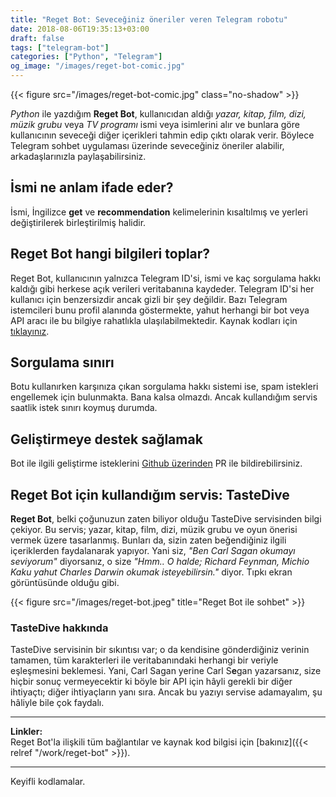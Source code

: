 ```yaml
---
title: "Reget Bot: Seveceğiniz öneriler veren Telegram robotu"
date: 2018-08-06T19:35:13+03:00
draft: false
tags: ["telegram-bot"]
categories: ["Python", "Telegram"]
og_image: "/images/reget-bot-comic.jpg"
---
```


{{< figure src="/images/reget-bot-comic.jpg" class="no-shadow" >}}

*Python* ile yazdığım **Reget Bot**, kullanıcıdan aldığı *yazar, kitap, film, dizi, müzik grubu* veya *TV programı* ismi veya isimlerini alır ve bunlara göre kullanıcının seveceği diğer içerikleri tahmin edip çıktı olarak verir. Böylece Telegram sohbet uygulaması üzerinde seveceğiniz öneriler alabilir, arkadaşlarınızla paylaşabilirsiniz.

## İsmi ne anlam ifade eder?
İsmi, İngilizce **get** ve **recommendation** kelimelerinin kısaltılmış ve yerleri değiştirilerek birleştirilmiş halidir.

## Reget Bot hangi bilgileri toplar?
Reget Bot, kullanıcının yalnızca Telegram ID'si, ismi ve kaç sorgulama hakkı kaldığı gibi herkese açık verileri veritabanına kaydeder. Telegram ID'si her kullanıcı için benzersizdir ancak gizli bir şey değildir. Bazı Telegram istemcileri bunu profil alanında göstermekte, yahut herhangi bir bot veya API aracı ile bu bilgiye rahatlıkla ulaşılabilmektedir. Kaynak kodları için [tıklayınız](https://github.com/elmsec/regetbot).

## Sorgulama sınırı
Botu kullanırken karşınıza çıkan sorgulama hakkı sistemi ise, spam istekleri engellemek için bulunmakta. Bana kalsa olmazdı. Ancak kullandığım servis saatlik istek sınırı koymuş durumda.

## Geliştirmeye destek sağlamak
Bot ile ilgili geliştirme isteklerini [Github üzerinden](https://github.com/elmsec/regetbot) PR ile bildirebilirsiniz.

## Reget Bot için kullandığım servis: TasteDive
__Reget Bot__, belki çoğunuzun zaten biliyor olduğu TasteDive servisinden bilgi çekiyor. Bu servis; yazar, kitap, film, dizi, müzik grubu ve oyun önerisi vermek üzere tasarlanmış. Bunları da, sizin zaten beğendiğiniz ilgili içeriklerden faydalanarak yapıyor. Yani siz, _"Ben Carl Sagan okumayı seviyorum"_ diyorsanız, o size _"Hmm.. O halde; Richard Feynman, Michio Kaku yahut Charles Darwin okumak isteyebilirsin."_ diyor. Tıpkı ekran görüntüsünde olduğu gibi.

{{< figure src="/images/reget-bot.jpeg" title="Reget Bot ile sohbet" >}}


### TasteDive hakkında
TasteDive servisinin bir sıkıntısı var; o da kendisine gönderdiğiniz verinin tamamen, tüm karakterleri ile veritabanındaki herhangi bir veriyle eşleşmesini beklemesi. Yani, Carl Sagan yerine Carl S**e**gan yazarsanız, size hiçbir sonuç vermeyecektir ki böyle bir API için hâyli gerekli bir diğer ihtiyaçtı; diğer ihtiyaçların yanı sıra. Ancak bu yazıyı servise adamayalım, şu hâliyle bile çok faydalı.

***
**Linkler:**  
Reget Bot'la ilişkili tüm bağlantılar ve kaynak kod bilgisi için [bakınız]({{< relref "/work/reget-bot" >}}).
***

Keyifli kodlamalar.
